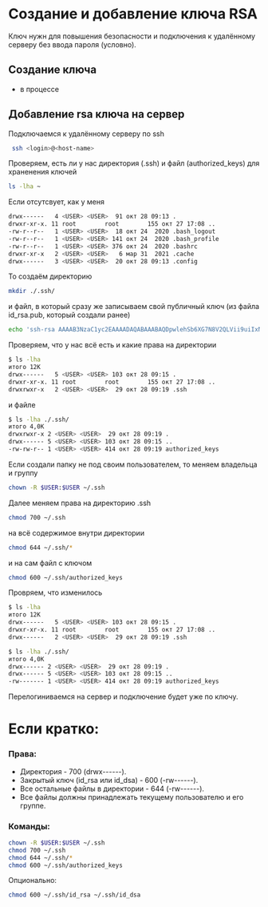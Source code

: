 # Создание и добавление ключа RSA
Ключ нужн для повышения безопасности и подключения к удалённому серверу без ввода пароля (условно).

## Создание ключа
- в процессе

## Добавление rsa ключа на сервер

Подключаемся к удалённому серверу по ssh
```bash
 ssh <login>@<host-name>
```

Проверяем, есть ли у нас директория (.ssh) и файл (authorized_keys) для храненения ключей
```bash
ls -lha ~
```

Если отсутсвует, как у меня
```bash
drwx------   4 <USER> <USER>  91 окт 28 09:13 .
drwxr-xr-x. 11 root        root        155 окт 27 17:08 ..
-rw-r--r--   1 <USER> <USER>  18 окт 24  2020 .bash_logout
-rw-r--r--   1 <USER> <USER> 141 окт 24  2020 .bash_profile
-rw-r--r--   1 <USER> <USER> 376 окт 24  2020 .bashrc
drwxr-xr-x   2 <USER> <USER>   6 мар 31  2021 .cache
drwx------   3 <USER> <USER>  20 окт 28 09:13 .config
```

То создаём директорию
```bash
mkdir ./.ssh/
```

и файл, в который сразу же записываем свой публичный ключ (из файла id_rsa.pub, который создали ранее)
```bash
echo 'ssh-rsa AAAAB3NzaC1yc2EAAAADAQABAAABAQDpwlehSb6XG7N8V2QLVii9uiIxNF ... adPVbfpxs3290KgMNID6V2uo+MzYH2um/ioROmL5 <USER>@<HOST>' > ./.ssh/authorized_keys
```

Проверяем, что у нас всё есть и какие права на директории 
```bash
$ ls -lha
итого 12K
drwx------   5 <USER> <USER> 103 окт 28 09:15 .
drwxr-xr-x. 11 root        root        155 окт 27 17:08 ..
drwxrwxr-x   2 <USER> <USER>  29 окт 28 09:19 .ssh
```
и файле
```bash
$ ls -lha ./.ssh/
итого 4,0K
drwxrwxr-x 2 <USER> <USER>  29 окт 28 09:19 .
drwx------ 5 <USER> <USER> 103 окт 28 09:15 ..
-rw-rw-r-- 1 <USER> <USER> 414 окт 28 09:19 authorized_keys
```

Если создали папку не под своим пользователем, то меняем владельца и группу
```bash
chown -R $USER:$USER ~/.ssh
```

Далее меняем права на директорию .ssh
```bash
chmod 700 ~/.ssh
```
на всё содержимое внутри директории
```bash
chmod 644 ~/.ssh/*
```
и на сам файл с ключом
```bash
chmod 600 ~/.ssh/authorized_keys
```

Провряем, что изменилось
```bash
$ ls -lha
итого 12K
drwx------   5 <USER> <USER> 103 окт 28 09:15 .
drwxr-xr-x. 11 root        root        155 окт 27 17:08 ..
drwx------   2 <USER> <USER>  29 окт 28 09:19 .ssh

$ ls -lha ./.ssh/
итого 4,0K
drwx------ 2 <USER> <USER>  29 окт 28 09:19 .
drwx------ 5 <USER> <USER> 103 окт 28 09:15 ..
-rw------- 1 <USER> <USER> 414 окт 28 09:19 authorized_keys
```

Перелогиниваемся на сервер и подключение будет уже по ключу.


# Если кратко:
### Права:
* Директория - 700 (drwx------).
* Закрытый ключ (id_rsa или id_dsa) - 600 (-rw------).
* Все остальные файлы в директории - 644 (-rw------).
* Все файлы должны принадлежать текущему пользователю и его группе.

### Команды:
```bash
chown -R $USER:$USER ~/.ssh
chmod 700 ~/.ssh
chmod 644 ~/.ssh/*
chmod 600 ~/.ssh/authorized_keys
```
Опционально:
```bash
chmod 600 ~/.ssh/id_rsa ~/.ssh/id_dsa 
```

